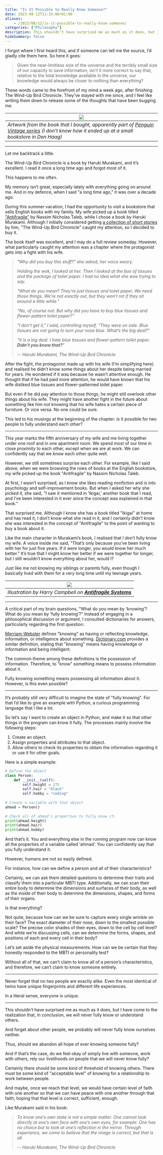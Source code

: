 ```yaml
---
title: "Is It Possible to Really Know Someone?"
date: 2023-08-12T11:33:06+01:00
aliases:
    - /2023/08/12/is-it-possible-to-really-know-someone/
categories: ["Philosophy"]
description: This shouldn’t have surprised me as much as it does, but I have come to the realization that, in conclusion, we will never fully know or understand others or even ourselves.
hideSummary: false
---
```


I forgot where I first heard this, and if someone can tell me the source, I’d
gladly cite them here. So here it goes:

> Given the near-limitless size of the universe and the terribly small size of
> our capacity to save information, isn’t it more correct to say that, relative
> to the total knowledge available in the universe, our knowledge would always
> be closer to nothing than everything?

These words came to the forefront of my mind a week ago, after finishing The
Wind-Up Bird Chronicle. They’ve stayed with me since, and I feel like writing
them down to release some of the thoughts that have been bugging me.

| ![](/assets/img/to-really-know-someone/img01.jpg) |
| --- |
| *Artwork from the book that I bought, apparently part of [Penguin Vintage series](https://shop.penguin.co.uk/products/the-wind-up-bird-chronicle-vintage1) (I don’t know how it ended up at a small bookstore in Den Haag)* |

---

Let me backtrack a little.

The Wind-Up Bird Chronicle is a book by Haruki Murakami, and it’s excellent. I
read it once a long time ago and forgot most of it.

This happens to me often.

My memory isn’t great, especially lately with everything going on around me. And
in my defence, when I said "a long time ago," it was over a decade ago.

During this summer vacation, I had the opportunity to visit a bookstore that
sells English books with my family. My wife picked up a book titled
["Antifragile"](https://www.goodreads.com/book/show/34656246-antifragile) by
Nassim Nicholas Taleb, while I chose a book by Haruki Murakami. Although I
initially considered getting [a collection of short
stories](https://www.goodreads.com/book/show/18295942-blind-willow-sleeping-woman)
by him, "The Wind-Up Bird Chronicle" caught my attention, so I decided to buy
it.

The book itself was excellent, and I may do a full review someday. However, what
particularly caught my attention was a chapter where the protagonist gets into a
fight with his wife.

> *"Why did you buy this stuff?" she asked, her voice weary.*
>
> *Holding the wok, I looked at her. Then I looked at the box of tissues and the
> package of toilet paper. I had no idea what she was trying to say.*
>
> *"What do you mean? They’re just tissues and toilet paper. We need those
> things. We’re not exactly out, but they won’t rot if they sit around a little
> while."*
>
> *"No, of course not. But why did you have to buy blue tissues and
> flower-pattern toilet paper?"*
>
> *"I don’t get it," I said, controlling myself. "They were on sale. Blue
> tissues are not going to turn your nose blue. What’s the big deal?"*
>
> *"It is a big deal. I hate blue tissues and flower-pattern toilet paper.
> **Didn’t you know that?**"*
>
> -- <cite>Haruki Murakami, The Wind-Up Bird Chronicle</cite>

After the fight, the protagonist made up with his wife (I’m simplifying here)
and realised he didn’t know some things about her despite being married for
years. He wondered if it was because he wasn’t attentive enough. He thought that
if he had paid more attention, he would have known that his wife disliked blue
tissues and flower-patterned toilet paper.

But even if he did pay attention to those things, he might still overlook other
things about his wife. They might have another fight in the future about
something like him not knowing that his wife hates a certain piece of furniture.
Or vice versa. No one could be sure.

This led to his musings at the beginning of the chapter: is it possible for two
people to fully understand each other?

---

This year marks the fifth anniversary of my wife and me living together under
one roof and in one apartment room. We spend most of our time in close proximity
to each other, except when we are at work. We can confidently say that we know
each other quite well.

However, we still sometimes surprise each other. For example, like I said above,
when we were browsing the rows of books at the English bookstore, my wife picked
up the book "Antifragile" by Nassim Nicholas Taleb.

At first, I wasn’t surprised, as I know she likes reading nonfiction and is into
psychology and self-improvement books. But when I asked her why she picked it,
she said, "I saw it mentioned in ‘Ikigai,’ another book that I read, and I’ve
been interested in it ever since the concept was explained in that book."

That surprised me. Although I know she has a book titled "Ikigai" at home and
has read it, I don’t know what she read in it, and I certainly didn’t know she
was interested in the concept of "Antifragile" to the point of wanting to buy a
book about it.

Like the main character in Murakami’s book, I realised that I don’t fully know
my wife. A voice inside me said, "That’s only because you’ve been living with
her for just five years. If it were longer, you would know her much better."
It’s true that I might know her better if we were together for longer, but I
still wouldn’t know everything about her, would I?

Just like me not knowing my siblings or parents fully, even though I basically
lived with them for a very long time until my teenage years.

| ![](/assets/img/to-really-know-someone/img02.jpg) |
| --- |
| *Illustration by Harry Campbell on **[Antifragile Systems](https://spectrum.ieee.org/antifragile-systems)*** |

---

A critical part of my brain questions, "What do you mean by ‘knowing’? What do
you mean by ‘fully knowing’?" Instead of engaging in a philosophical discussion
or argument, I consulted dictionaries for answers, particularly regarding the
first question.

[Merriam-Webster](https://www.merriam-webster.com/dictionary/knowing) defines
"knowing" as having or reflecting knowledge, information, or intelligence about
something. [Dictionary.com](http://dictionary.com/) provides a similar
definition, stating that "knowing" means having knowledge or information and
being intelligent.

The common theme among these definitions is the possession of information.
Therefore, to "know" something means to possess information about it.

Fully knowing something means possessing all information about it. However, is
this even possible?

---

It’s probably still very difficult to imagine the state of "fully knowing". For
that I’d like to give an example with Python, a curious programming language
that I like a lot.

So let’s say I want to create an object in Python, and make it so that other
things in the program can know it fully. The processes mainly involve the
following steps:

1. Create an object.
2. Assign properties and attributes to that object.
3. Allow others to check its properties to obtain the information regarding it
   or use it for other goals.

Here is a simple example:

```python
# Define the object
class Person:
    def __init__(self):
        self.height = 175
        self.hair = "black"
        self.hobby = "coding"
 
# Create a variable with that object
ahmad = Person()
 
# Check all of ahmad's properties to fully know it:
print(ahmad.height)
print(ahmad.hair)
print(ahmad.hobby)
```

And that’s it. You and everything else in the running program now can know all
the properties of a variable called ‘ahmad’. You can confidently say that you
fully understand it.

However, humans are not so easily defined.

For instance, how can we define a person and all of their characteristics?

Certainly, we can ask them detailed questions to determine their traits and
classify them into a particular MBTI type. Additionally, we can scan their
entire body to determine the dimensions and surfaces of their body, as well as
the inside of their body to determine the dimensions, shapes, and forms of their
organs.

Is that everything?

Not quite, because how can we be sure to capture every single wrinkle on their
face? The exact diameter of their nose, down to the smallest possible scale? The
precise color shades of their eyes, down to the cell by cell level? And while
we’re discussing cells, can we determine the forms, shapes, and positions of
each and every cell in their body?

Let’s set aside the physical measurements. How can we be certain that they
honestly responded to the MBTI or personality test?

Without all of that, we can’t claim to know all of a person’s characteristics,
and therefore, we can’t claim to know someone entirely.

---

Never forget that no two people are exactly alike. Even the most identical of
twins have unique fingerprints and different life experiences.

In a literal sense, everyone is unique.

---

This shouldn’t have surprised me as much as it does, but I have come to the
realization that, in conclusion, we will never fully know or understand others.

And forget about other people, we probably will never fully know ourselves
neither.

Thus, should we abandon all hope of ever knowing someone fully?

And if that’s the case, do we feel okay of simply live with someone, work with
others, rely our livelihoods on people that we will never know fully?

Certainly there should be some kind of threshold of knowing others. There must
be some kind of "acceptable level" of knowing for a relationship to work between
people.

And maybe, once we reach that level, we would have certain level of faith with
one another so that we can have peace with one another through that faith,
hoping that that level is correct, sufficient, enough.

Like Murakami said in his book:

> *To know one’s own state is not a simple matter. One cannot look directly at
> one’s own face with one’s own eyes, for example. One has no choice but to look
> at one’s reflection in the mirror. Through experience, we come to believe that
> the image is correct, but that is all.*
>
> -- <cite>Haruki Murakami, The Wind-Up Bird Chronicle</cite>